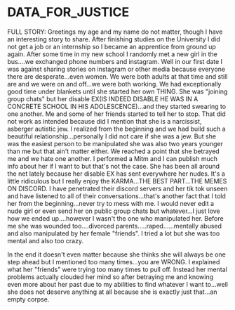 # DATA_FOR_JUSTICE
FULL STORY:
Greetings my age and my name do not matter, though I have an interesting story to share. After finishing studies on the University I did not get a job or an internship so I became an apprentice from ground up again. After some time in my new school I randomly met a new girl in the bus....we exchanged phone numbers and instagram. Well in our first date I was against sharing stories on instagram or other media because everyone there are desperate...even women. We were both adults at that time and still are and we were on and off...we were both working. We had exceptionally good time under blankets until she started her own THING. She was "joining group chats" but her disable EX(IS INDEED DISABLE HE WAS IN A CONCRETE SCHOOL IN HIS ADOLESCENCE)...and they started swearing to one another. Me and some of her friends started to tell her to stop. That did not work as intended because did I mention that she is a narcissist, asberger autistic jew. I realized from the beginning and we had build such a beautiful relationship...personally I did not care if she was a jew. But she was the easiest person to be manipulated she was also two years younger than me but that ain't matter either. We reached a point that she betrayed me and we hate one another. I performed a Mitm and I can publish much info about her if I want to but that's not the case. She has been all around the net lately because her disable EX has sent everywhere her nudes. It's a little ridiculous but I really enjoy the KARMA...THE BEST PART...THE MEMES ON DISCORD. I have penetrated their discord servers and her tik tok unseen and have listened to all of their conversations...that's another fact that I told her from the beginning...never try to mess with me. I would never edit a nude girl or even send her on public group chats but whatever...I just love how we ended up....however I wasn't the one who manipulated her. Before me she was wounded too....divorced parents.....raped......mentally abused and also manipulated by her female "friends". I tried a lot but she was too mental and also too crazy.

In the end it doesn't even matter because she thinks she will always be one step ahead but I mentioned too many times...you are WRONG. I explained what her "friends" were trying too many times to pull off. Instead her mental problems actually clouded her mind so after betraying me and knowing even more about her past due to my abilities to find whatever I want to...well she does not deserve anything at all because she is exactly just that...an empty corpse.
